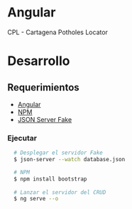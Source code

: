 # Angular

CPL - Cartagena Potholes Locator

# Desarrollo
## Requerimientos
- [Angular](https://angular.io/cli)
- [NPM](https://www.npmjs.com/)
- [JSON Server Fake](https://jsonplaceholder.typicode.com/)

### Ejecutar 
```sh
  # Desplegar el servidor Fake
  $ json-server --watch database.json

  # NPM
  $ npm install bootstrap
  
  # Lanzar el servidor del CRUD
  $ ng serve --o
  
```
